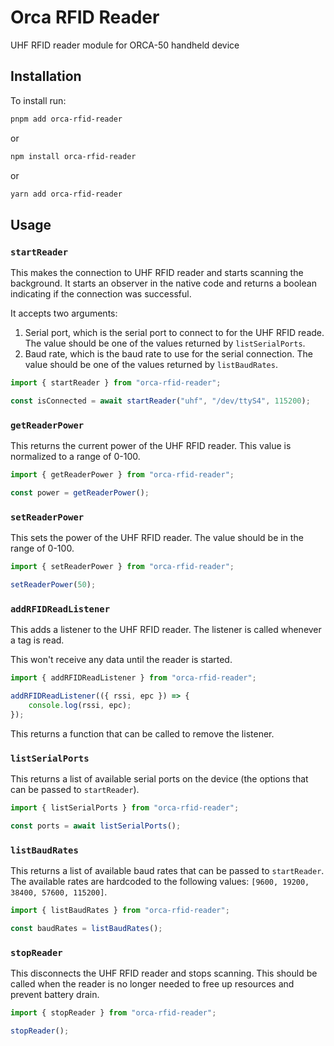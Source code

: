 # Orca RFID Reader

UHF RFID reader module for ORCA-50 handheld device

## Installation

To install run:

```bash
pnpm add orca-rfid-reader
```

or

```bash
npm install orca-rfid-reader
```

or

```bash
yarn add orca-rfid-reader
```

## Usage

### `startReader`

This makes the connection to UHF RFID reader and starts scanning the background. It starts an
observer in the native code and returns a boolean indicating if the connection was successful.

It accepts two arguments:

1. Serial port, which is the serial port to connect to for the UHF RFID reade. The value should be
   one of the values returned by `listSerialPorts`.
2. Baud rate, which is the baud rate to use for the serial connection. The value should be one of
   the values returned by `listBaudRates`.

```typescript
import { startReader } from "orca-rfid-reader";

const isConnected = await startReader("uhf", "/dev/ttyS4", 115200);
```

### `getReaderPower`

This returns the current power of the UHF RFID reader. This value is normalized to a range of 0-100.

```typescript
import { getReaderPower } from "orca-rfid-reader";

const power = getReaderPower();
```

### `setReaderPower`

This sets the power of the UHF RFID reader. The value should be in the range of 0-100.

```typescript
import { setReaderPower } from "orca-rfid-reader";

setReaderPower(50);
```

### `addRFIDReadListener`

This adds a listener to the UHF RFID reader. The listener is called whenever a tag is read.

This won't receive any data until the reader is started.

```typescript
import { addRFIDReadListener } from "orca-rfid-reader";

addRFIDReadListener(({ rssi, epc }) => {
	console.log(rssi, epc);
});
```

This returns a function that can be called to remove the listener.

### `listSerialPorts`

This returns a list of available serial ports on the device (the options that can be passed to
`startReader`).

```typescript
import { listSerialPorts } from "orca-rfid-reader";

const ports = await listSerialPorts();
```

### `listBaudRates`

This returns a list of available baud rates that can be passed to `startReader`. The available
rates are hardcoded to the following values: `[9600, 19200, 38400, 57600, 115200]`.

```typescript
import { listBaudRates } from "orca-rfid-reader";

const baudRates = listBaudRates();
```

### `stopReader`

This disconnects the UHF RFID reader and stops scanning. This should be called when the reader is
no longer needed to free up resources and prevent battery drain.

```typescript
import { stopReader } from "orca-rfid-reader";

stopReader();
```
